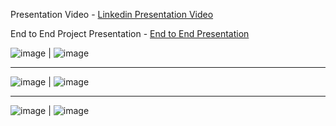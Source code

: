 Presentation Video - [Linkedin Presentation Video ](https://www.linkedin.com/posts/shivamshrivas_it-took-me-straight-1-month-and-25-takes-activity-7195371006746648576-ZZ3O?utm_source=share&utm_medium=member_desktop)

End to End Project Presentation - [End to End Presentation](https://youtu.be/JdgzbsOpfik)

![image](https://github.com/askindiawhy/Sales-and-Finance-Project-of-AtliQ-Hardware-Excel-Project-/assets/121374921/33bf1692-f711-4a6b-ad76-5f065a620b4e) | 
![image](https://github.com/askindiawhy/Sales-and-Finance-Project-of-AtliQ-Hardware-Excel-Project-/assets/121374921/303c5eba-5caa-4289-9ac4-2519c986321c)





-------------

![image](https://github.com/askindiawhy/Sales-and-Finance-Project-of-AtliQ-Hardware-Excel-Project-/assets/121374921/90d16501-6226-4d60-9808-110d18392342) | ![image](https://github.com/askindiawhy/Sales-and-Finance-Project-of-AtliQ-Hardware-Excel-Project-/assets/121374921/f35f2b4b-984e-4585-abba-eb5d54c17f94)


-------------

![image](https://github.com/askindiawhy/Sales-and-Finance-Project-of-AtliQ-Hardware-Excel-Project-/assets/121374921/868dc379-263f-460b-8fcc-12aae9b8d622) | ![image](https://github.com/askindiawhy/Sales-and-Finance-Project-of-AtliQ-Hardware-Excel-Project-/assets/121374921/cd6e207b-071b-4916-821d-f0f189f3da9c)









